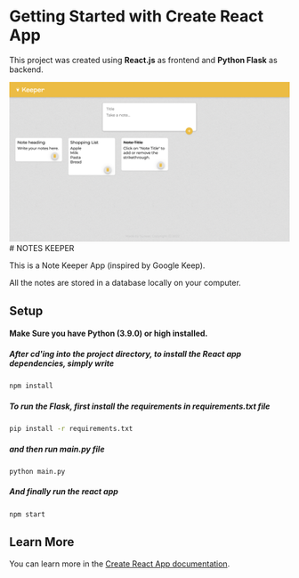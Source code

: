 # Getting Started with Create React App

This project was created using <b>React.js</b> as frontend and <b>Python Flask</b> as backend.



<img src="https://github.com/SuneelKM/Note-keeper-React-Flask/blob/master/screenshot/image.png">
# NOTES KEEPER


This is a Note Keeper App (inspired by Google Keep).
<p>All the notes are stored in a database locally on your computer.</p>



## Setup
  #### Make Sure you have Python (3.9.0) or high  installed. 
  ##### After cd'ing into the project directory, to install the React app dependencies, simply write
```bash
npm install
```

##### To run the Flask, first install the requirements in requirements.txt file
```bash
pip install -r requirements.txt
```

##### and then run main.py file
```bash
python main.py
```

  ##### And finally run the react app
```bash
npm start
```

## Learn More

You can learn more in the [Create React App documentation](https://create-react-app.dev/docs/getting-started/).
